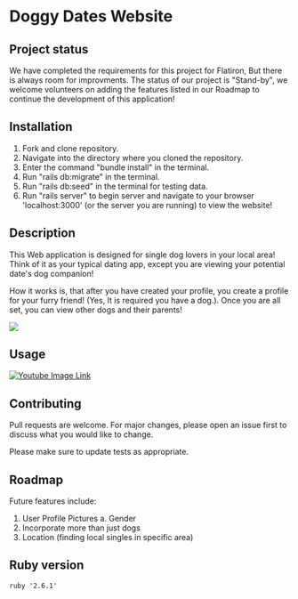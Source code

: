 
# Doggy Dates Website
    
## Project status
  We have completed the requirements for this project for Flatiron, But there is always room for improvments. The status of our project is "Stand-by", we welcome volunteers on adding the features listed in our Roadmap to continue the development of this application!


## Installation
  1. Fork and clone repository.
  2. Navigate into the directory where you cloned the repository.
  3. Enter the command "bundle install" in the terminal.
  4. Run "rails db:migrate" in the terminal.
  5. Run "rails db:seed" in the terminal for testing data.
  6. Run "rails server" to begin server and navigate to your browser 'localhost:3000' (or the server you are running) to view the website!  

## Description 
  This Web application is designed for single dog lovers in your local area! Think of it as your typical dating app, except you are viewing your potential date's dog companion! 

  How it works is, that after you have created your profile, you create a profile for your furry friend! (Yes, It is required you have a dog.). Once you are all set, you can view other dogs and their parents!

![](https://media.giphy.com/media/L0NBGdEtE8tUP6MVwH/giphy.gif)

## Usage
[![Youtube Image Link](https://img.youtube.com/vi/egtJ2lOPFkM/hqdefault.jpg)](https://youtu.be/egtJ2lOPFkM)

## Contributing
  Pull requests are welcome. For major changes, please open an issue first to discuss what you would like to change.
  
  Please make sure to update tests as appropriate.

## Roadmap
  Future features include:
   1. User Profile Pictures 
      a. Gender
   2. Incorporate more than just dogs 
   3. Location (finding local singles in specific area)


## Ruby version

  ``` 
  ruby '2.6.1'
  ```
